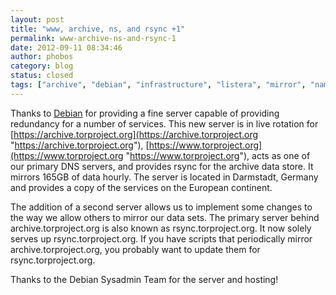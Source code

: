 ```yaml
---
layout: post
title: "www, archive, ns, and rsync +1"
permalink: www-archive-ns-and-rsync-1
date: 2012-09-11 08:34:46
author: phobos
category: blog
status: closed
tags: ["archive", "debian", "infrastructure", "listera", "mirror", "nameserver", "rsync", "server", "www"]
---
```


Thanks to [Debian](http://www.debian.org/) for providing a fine server capable of providing redundancy for a number of services. This new server is in live rotation for [https://archive.torproject.org](https://archive.torproject.org "https://archive.torproject.org"), [https://www.torproject.org](https://www.torproject.org "https://www.torproject.org"), acts as one of our primary DNS servers, and provides rsync for the archive data store. It mirrors 165GB of data hourly. The server is located in Darmstadt, Germany and provides a copy of the services on the European continent.

The addition of a second server allows us to implement some changes to the way we allow others to mirror our data sets. The primary server behind archive.torproject.org is also known as rsync.torproject.org. It now solely serves up rsync.torproject.org. If you have scripts that periodically mirror archive.torproject.org, you probably want to update them for rsync.torproject.org.

Thanks to the Debian Sysadmin Team for the server and hosting!

